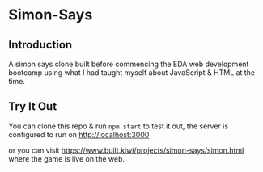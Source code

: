 # Simon-Says

## Introduction
A simon says clone built before commencing the EDA web development bootcamp using what I had taught myself about JavaScript & HTML at the time.

## Try It Out
You can clone this repo & run `npm start` to test it out, the server is configured to run on [http://localhost:3000](http://localhost:3000)

or you can visit https://www.built.kiwi/projects/simon-says/simon.html where the game is live on the web.
